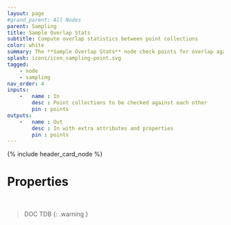 ```yaml
---
layout: page
#grand_parent: All Nodes
parent: Sampling
title: Sample Overlap Stats
subtitle: Compute overlap statistics between point collections
color: white
summary: The **Sample Overlap Stats** node check points for overlap against other collections.
splash: icons/icon_sampling-point.svg
tagged: 
    - node
    - sampling
nav_order: 4
inputs:
    -   name : In
        desc : Point collections to be checked against each other
        pin : points
outputs:
    -   name : Out
        desc : In with extra attributes and properties
        pin : points
---
```


{% include header_card_node %}

# Properties
<br>

> DOC TDB
{: .warning }